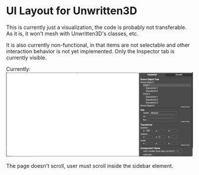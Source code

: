 # UI Layout for Unwritten3D

This is currently just a visualization, the code is probably not transferable. As it is, it won't mesh with Unwritten3D's classes, etc.

It is also currently non-functional, in that items are not selectable and other interaction behavior is not yet implemented. Only the Inspector tab is currently visible.

Currently:
![alt tag](images/inspector-screenshot.png)

The page doesn't scroll, user must scroll inside the sidebar element.
